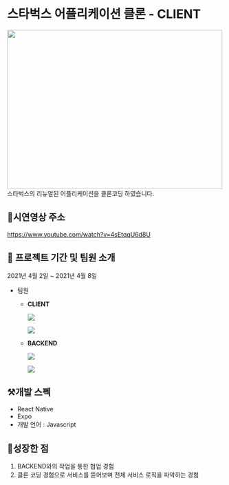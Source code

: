 # 스타벅스 어플리케이션 클론 - CLIENT

<img src="https://i9.ytimg.com/vi/4sEtqqU6d8U/sddefault.jpg?time=1622545200000&sqp=CLCm2IUG&rs=AOn4CLCFMvNorUYlwQ8d921O4CfmYJjzIQ"  width="500" height="370">
스타벅스의 리뉴얼된 어플리케이션을 클론코딩 하였습니다.

## 🎥시연영상 주소
https://www.youtube.com/watch?v=4sEtqqU6d8U

## 📌 프로젝트 기간 및 팀원 소개
2021년 4월 2일 ~ 2021년 4월 8일
- 팀원
  - **CLIENT**
    
    ![](https://img.shields.io/badge/ReactNative-문형원-blue?style=for-the-badge)
    
    ![](https://img.shields.io/badge/ReactNative-주형인-blue?style=for-the-badge)
    
  - **BACKEND** 

     ![](https://img.shields.io/badge/Node.js-유지윤-pink?style=for-the-badge)
     
     ![](https://img.shields.io/badge/Node.js-원가연-pink?style=for-the-badge)

## ⚒️개발 스펙
- React Native
- Expo
- 개발 언어 : Javascript

## 🌱성장한 점
1. BACKEND와의 작업을 통한 협업 경험
2. 클론 코딩 경험으로 서비스를 뜯어보며 전체 서비스 로직을 파악하는 경험
